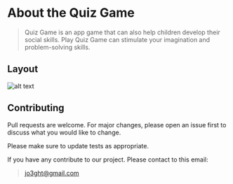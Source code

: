 # About the Quiz Game
> Quiz Game is an app game that can also help children develop their social skills. Play Quiz Game can stimulate your imagination and problem-solving skills.

## Layout
![alt text](https://i.wingur.com/eOTi8.png)

## Contributing
Pull requests are welcome. For major changes, please open an issue first to discuss what you would like to change.

Please make sure to update tests as appropriate.

If you have any contribute to our project. Please contact to this email:
>jo3ght@gmail.com
